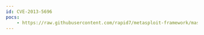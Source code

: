 ```yaml
---
id: CVE-2013-5696
pocs:
    - https://raw.githubusercontent.com/rapid7/metasploit-framework/master/modules/exploits/multi/http/glpi_install_rce.rb
---
```

